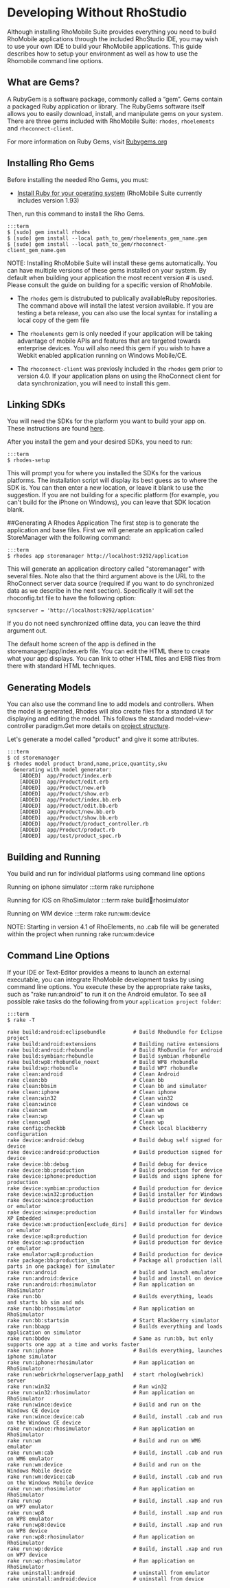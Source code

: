 # Developing Without RhoStudio
Although installing RhoMobile Suite provides everything you need to build RhoMobile applications through the included RhoStudio IDE, you may wish to use your own IDE to build your RhoMobile applications. This guide describes how to setup your environment as well as how to use the Rhomobile command line options.

## What are Gems?
A RubyGem is a software package, commonly called a “gem”. Gems contain a packaged Ruby application or library. The RubyGems software itself allows you to easily download, install, and manipulate gems on your system. There are three gems included with RhoMobile Suite: `rhodes`, `rhoelements` and `rhoconnect-client`.

For more information on Ruby Gems, visit [Rubygems.org](http://guides.rubygems.org/what-is-a-gem/)

## Installing Rho Gems

Before installing the needed Rho Gems, you must:

* [Install Ruby for your operating system](rhomobile-install) (RhoMobile Suite currently includes version 1.93)

Then, run this command to install the Rho Gems.

	:::term
	$ [sudo] gem install rhodes
	$ [sudo] gem install --local path_to_gem/rhoelements_gem_name.gem
	$ [sudo] gem install --local path_to_gem/rhoconnect-client_gem_name.gem

NOTE: Installing RhoMobile Suite will install these gems automatically. You can have multiple versions of these gems installed on your system. By default when building your application the most recent version # is used. Please consult the guide on building for a specific version of RhoMobile.

* The `rhodes` gem is distrubuted to publically availableRuby repositories. The command above will install the latest version available. If you are testing a beta release, you can also use the local syntax for installing a local copy of the gem file

* The `rhoelements` gem is only needed if your application will be taking advantage of mobile APIs and features that are targeted towards enterprise devices. You will also need this gem if you wish to have a Webkit enabled application running on Windows Mobile/CE.

* The `rhoconnect-client` was previosly included in the `rhodes` gem prior to version 4.0. If your application plans on using the RhoConnect client for data synchronization, you will need to install this gem.

## Linking SDKs

You will need the SDKs for the platform you want to build your app on. These instructions are found [here](nativesdksetup).

After you install the gem and your desired SDKs, you need to run:

	:::term
	$ rhodes-setup

This will prompt you for where you installed the SDKs for the various platforms.  The installation script will display its best guess as to where the SDK is. You can then enter a new location, or leave it blank to use the suggestion. If you are not building for a specific platform (for example, you can't build for the iPhone on Windows), you can leave that SDK location blank.

##Generating A Rhodes Application
The first step is to generate the application and base files.  First we will generate an application called StoreManager with the following command:

    :::term
    $ rhodes app storemanager http://localhost:9292/application

This will generate an application directory called "storemanager" with several files.  Note also that the third argument above is the URL to the RhoConnect server data source (required if you want to do synchronized data as we describe in the next section).  Specifically it will set the rhoconfig.txt file to have the following option:

    syncserver = 'http://localhost:9292/application'

If you do not need synchronized offline data, you can leave the third argument out.


The default home screen of the app is defined in the storemanager/app/index.erb file.  You can edit the HTML there to create what your app displays.  You can link to other HTML files and ERB files from there with standard HTML techniques.

## Generating Models
You can also use the command line to add models and controllers. When the model is generated, Rhodes will also create files for a standard UI for displaying and editing the model. This follows the standard model-view-controller paradigm.Get more details on [project structure](creating_a_project#project-structure).

Let's generate a model called "product" and give it some attributes.

    :::term
    $ cd storemanager
    $ rhodes model product brand,name,price,quantity,sku
      Generating with model generator:
        [ADDED]  app/Product/index.erb
        [ADDED]  app/Product/edit.erb
        [ADDED]  app/Product/new.erb
        [ADDED]  app/Product/show.erb
        [ADDED]  app/Product/index.bb.erb
        [ADDED]  app/Product/edit.bb.erb
        [ADDED]  app/Product/new.bb.erb
        [ADDED]  app/Product/show.bb.erb
        [ADDED]  app/Product/product_controller.rb
        [ADDED]  app/Product/product.rb
        [ADDED]  app/test/product_spec.rb

## Building and Running
You build and run for individual platforms using command line options

Running on iphone simulator
    :::term
    rake run:iphone

Running for iOS on RhoSimulator
    :::term
    rake build:iphone:rhosimulator

Running on WM device
    :::term
    rake run:wm:device

NOTE: Starting in version 4.1 of RhoElements, no .cab file will be generated within the project when running rake run:wm:device

## Command Line Options
If your IDE or Text-Editor provides a means to launch an external executable, you can integrate RhoMobile development tasks by using command line options. You execute these by the appropriate rake tasks, such as "rake run:android" to run it on the Android emulator. To see all possible rake tasks do the following from your `application project folder`:

    :::term
    $ rake -T

	rake build:android:eclipsebundle         # Build RhoBundle for Eclipse project
	rake build:android:extensions            # Building native extensions
	rake build:android:rhobundle             # Build RhoBundle for android
	rake build:symbian:rhobundle             # Build symbian rhobundle
	rake build:wp8:rhobundle_noext           # Build WP8 rhobundle
	rake build:wp:rhobundle                  # Build WP7 rhobundle
	rake clean:android                       # Clean Android
	rake clean:bb                            # Clean bb
	rake clean:bbsim                         # Clean bb and simulator
	rake clean:iphone                        # Clean iphone
	rake clean:win32                         # Clean win32
	rake clean:wince                         # Clean windows ce
	rake clean:wm                            # Clean wm
	rake clean:wp                            # Clean wp
	rake clean:wp8                           # Clean wp
	rake config:checkbb                      # Check local blackberry configuration
	rake device:android:debug                # Build debug self signed for device
	rake device:android:production           # Build production signed for device
	rake device:bb:debug                     # Build debug for device
	rake device:bb:production                # Build production for device
	rake device:iphone:production            # Builds and signs iphone for production
	rake device:symbian:production           # Build production for device
	rake device:win32:production             # Build installer for Windows
	rake device:wince:production             # Build production for device or emulator
	rake device:winxpe:production            # Build installer for Windows XP Embedded
	rake device:wm:production[exclude_dirs]  # Build production for device or emulator
	rake device:wp8:production               # Build production for device
	rake device:wp:production                # Build production for device or emulator
	rake emulator:wp8:production             # Build production for device
	rake package:bb:production_sim           # Package all production (all parts in one package) for simulator
	rake run:android                         # build and launch emulator
	rake run:android:device                  # build and install on device
	rake run:android:rhosimulator            # Run application on RhoSimulator
	rake run:bb                              # Builds everything, loads and starts bb sim and mds
	rake run:bb:rhosimulator                 # Run application on RhoSimulator
	rake run:bb:startsim                     # Start Blackberry simulator
	rake run:bbapp                           # Builds everything and loads application on simulator
	rake run:bbdev                           # Same as run:bb, but only supports one app at a time and works faster
	rake run:iphone                          # Builds everything, launches iphone simulator
	rake run:iphone:rhosimulator             # Run application on RhoSimulator
	rake run:webrickrhologserver[app_path]   # start rholog(webrick) server
	rake run:win32                           # Run win32
	rake run:win32:rhosimulator              # Run application on RhoSimulator
	rake run:wince:device                    # Build and run on the Windows CE device
	rake run:wince:device:cab                # Build, install .cab and run on the Windows CE device
	rake run:wince:rhosimulator              # Run application on RhoSimulator
	rake run:wm                              # Build and run on WM6 emulator
	rake run:wm:cab                          # Build, install .cab and run on WM6 emulator
	rake run:wm:device                       # Build and run on the Windows Mobile device
	rake run:wm:device:cab                   # Build, install .cab and run on the Windows Mobile device
	rake run:wm:rhosimulator                 # Run application on RhoSimulator
	rake run:wp                              # Build, install .xap and run on WP7 emulator
	rake run:wp8                             # Build, install .xap and run on WP8 emulator
	rake run:wp8:device                      # Build, install .xap and run on WP8 device
	rake run:wp8:rhosimulator                # Run application on RhoSimulator
	rake run:wp:device                       # Build, install .xap and run on WP7 device
	rake run:wp:rhosimulator                 # Run application on RhoSimulator
	rake uninstall:android                   # uninstall from emulator
	rake uninstall:android:device            # uninstall from device


